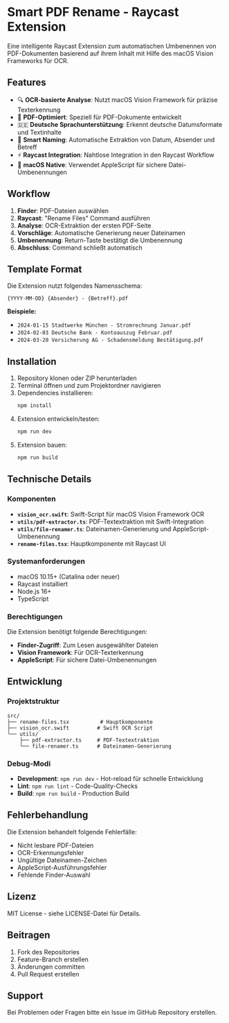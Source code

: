 # Smart PDF Rename - Raycast Extension

Eine intelligente Raycast Extension zum automatischen Umbenennen von PDF-Dokumenten basierend auf ihrem Inhalt mit Hilfe des macOS Vision Frameworks für OCR.

## Features

- 🔍 **OCR-basierte Analyse**: Nutzt macOS Vision Framework für präzise Texterkennung
- 📄 **PDF-Optimiert**: Speziell für PDF-Dokumente entwickelt 
- 🇩🇪 **Deutsche Sprachunterstützung**: Erkennt deutsche Datumsformate und Textinhalte
- 🎯 **Smart Naming**: Automatische Extraktion von Datum, Absender und Betreff
- ⚡ **Raycast Integration**: Nahtlose Integration in den Raycast Workflow
- 🍎 **macOS Native**: Verwendet AppleScript für sichere Datei-Umbenennungen

## Workflow

1. **Finder**: PDF-Dateien auswählen
2. **Raycast**: "Rename Files" Command ausführen
3. **Analyse**: OCR-Extraktion der ersten PDF-Seite
4. **Vorschläge**: Automatische Generierung neuer Dateinamen
5. **Umbenennung**: Return-Taste bestätigt die Umbenennung
6. **Abschluss**: Command schließt automatisch

## Template Format

Die Extension nutzt folgendes Namensschema:
```
{YYYY-MM-DD} {Absender} - {Betreff}.pdf
```

**Beispiele:**
- `2024-01-15 Stadtwerke München - Stromrechnung Januar.pdf`
- `2024-02-03 Deutsche Bank - Kontoauszug Februar.pdf`
- `2024-03-20 Versicherung AG - Schadensmeldung Bestätigung.pdf`

## Installation

1. Repository klonen oder ZIP herunterladen
2. Terminal öffnen und zum Projektordner navigieren
3. Dependencies installieren:
   ```bash
   npm install
   ```
4. Extension entwickeln/testen:
   ```bash
   npm run dev
   ```
5. Extension bauen:
   ```bash
   npm run build
   ```

## Technische Details

### Komponenten

- **`vision_ocr.swift`**: Swift-Script für macOS Vision Framework OCR
- **`utils/pdf-extractor.ts`**: PDF-Textextraktion mit Swift-Integration
- **`utils/file-renamer.ts`**: Dateinamen-Generierung und AppleScript-Umbenennung
- **`rename-files.tsx`**: Hauptkomponente mit Raycast UI

### Systemanforderungen

- macOS 10.15+ (Catalina oder neuer)
- Raycast installiert
- Node.js 16+
- TypeScript

### Berechtigungen

Die Extension benötigt folgende Berechtigungen:
- **Finder-Zugriff**: Zum Lesen ausgewählter Dateien
- **Vision Framework**: Für OCR-Texterkennung
- **AppleScript**: Für sichere Datei-Umbenennungen

## Entwicklung

### Projektstruktur
```
src/
├── rename-files.tsx          # Hauptkomponente
├── vision_ocr.swift         # Swift OCR Script
└── utils/
    ├── pdf-extractor.ts     # PDF-Textextraktion
    └── file-renamer.ts      # Dateinamen-Generierung
```

### Debug-Modi

- **Development**: `npm run dev` - Hot-reload für schnelle Entwicklung
- **Lint**: `npm run lint` - Code-Quality-Checks
- **Build**: `npm run build` - Production Build

## Fehlerbehandlung

Die Extension behandelt folgende Fehlerfälle:
- Nicht lesbare PDF-Dateien
- OCR-Erkennungsfehler  
- Ungültige Dateinamen-Zeichen
- AppleScript-Ausführungsfehler
- Fehlende Finder-Auswahl

## Lizenz

MIT License - siehe LICENSE-Datei für Details.

## Beitragen

1. Fork des Repositories
2. Feature-Branch erstellen
3. Änderungen committen
4. Pull Request erstellen

## Support

Bei Problemen oder Fragen bitte ein Issue im GitHub Repository erstellen.